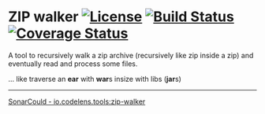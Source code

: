 # ZIP walker [![License](https://img.shields.io/badge/License-Apache%202.0-blue.svg)](https://opensource.org/licenses/Apache-2.0) [![Build Status](https://travis-ci.org/majk1/zip-walker.svg?branch=master)](https://travis-ci.org/majk1/zip-walker) [![Coverage Status](https://coveralls.io/repos/github/majk1/zip-walker/badge.svg)](https://coveralls.io/github/majk1/zip-walker)  

A tool to recursively walk a zip archive (recursively like zip inside a zip) and eventually
read and process some files.

... like traverse an **ear** with **war**s insize with libs (**jar**s)

---

[SonarCould - io.codelens.tools:zip-walker](https://sonarcloud.io/dashboard?id=io.codelens.tools%3Azip-walker)
